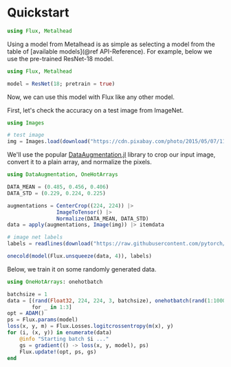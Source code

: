 # Quickstart

```julia
using Flux, Metalhead
```

Using a model from Metalhead is as simple as selecting a model from the table of [available models](@ref API-Reference). For example, below we use the pre-trained ResNet-18 model.
```julia
using Flux, Metalhead

model = ResNet(18; pretrain = true)
```

Now, we can use this model with Flux like any other model.

First, let's check the accuracy on a test image from ImageNet.
```julia
using Images

# test image
img = Images.load(download("https://cdn.pixabay.com/photo/2015/05/07/11/02/guitar-756326_960_720.jpg"));
```
We'll use the popular [DataAugmentation.jl](https://github.com/lorenzoh/DataAugmentation.jl) library to crop our input image, convert it to a plain array, and normalize the pixels.
```julia
using DataAugmentation, OneHotArrays

DATA_MEAN = (0.485, 0.456, 0.406)
DATA_STD = (0.229, 0.224, 0.225)

augmentations = CenterCrop((224, 224)) |>
                ImageToTensor() |>
                Normalize(DATA_MEAN, DATA_STD)
data = apply(augmentations, Image(img)) |> itemdata

# image net labels
labels = readlines(download("https://raw.githubusercontent.com/pytorch/hub/master/imagenet_classes.txt"))

onecold(model(Flux.unsqueeze(data, 4)), labels)
```

Below, we train it on some randomly generated data.

```julia
using OneHotArrays: onehotbatch

batchsize = 1
data = [(rand(Float32, 224, 224, 3, batchsize), onehotbatch(rand(1:1000, batchsize), 1:1000))
        for _ in 1:3]
opt = ADAM()
ps = Flux.params(model)
loss(x, y, m) = Flux.Losses.logitcrossentropy(m(x), y)
for (i, (x, y)) in enumerate(data)
    @info "Starting batch $i ..."
    gs = gradient(() -> loss(x, y, model), ps)
    Flux.update!(opt, ps, gs)
end
```
